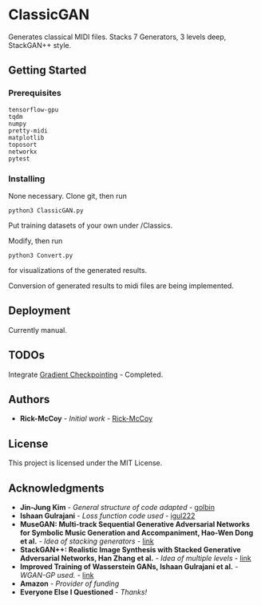 # ClassicGAN

Generates classical MIDI files. Stacks 7 Generators, 3 levels deep, StackGAN++ style.

## Getting Started

### Prerequisites

```
tensorflow-gpu
tqdm
numpy
pretty-midi
matplotlib
toposort
networkx
pytest
```

### Installing

None necessary. Clone git, then run

```
python3 ClassicGAN.py
```

Put training datasets of your own under /Classics.

Modify, then run

```
python3 Convert.py
```

for visualizations of the generated results.

Conversion of generated results to midi files are being implemented.

## Deployment

Currently manual.

## TODOs

Integrate [Gradient Checkpointing](https://github.com/openai/gradient-checkpointing) - Completed.


## Authors

* **Rick-McCoy** - *Initial work* - [Rick-McCoy](https://github.com/Rick-McCoy)

## License

This project is licensed under the MIT License.

## Acknowledgments

* **Jin-Jung Kim** - *General structure of code adapted* - [golbin](https://github.com/golbin)
* **Ishaan Gulrajani** - *Loss function code used* - [igul222](https://github.com/igul222)
* **MuseGAN: Multi-track Sequential Generative Adversarial Networks for Symbolic Music Generation and Accompaniment, Hao-Wen Dong et al.** - *Idea of stacking generators* - [link](http://arxiv.org/abs/1709.06298v2)
* **StackGAN++: Realistic Image Synthesis with Stacked Generative Adversarial Networks, Han Zhang et al.** - *Idea of multiple levels* - [link](http://arxiv.org/abs/1710.10916v2)
* **Improved Training of Wasserstein GANs, Ishaan Gulrajani et al.** - *WGAN-GP used.* - [link](http://arxiv.org/abs/1704.00028v3)
* **Amazon** - *Provider of funding*
* **Everyone Else I Questioned** - *Thanks!*
